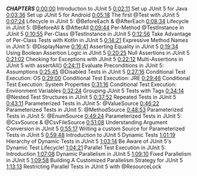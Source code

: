 
***CHAPTERS*** 
[0:00:00](https://www.youtube.com/watch?v=-RW_hyAtujo&t=0s) Introduction to JUnit 5 
[0:02:11](https://www.youtube.com/watch?v=-RW_hyAtujo&t=131s) Set up JUnit 5 for Java
 [0:03:36](https://www.youtube.com/watch?v=-RW_hyAtujo&t=216s) Set up JUnit 5 for Android 
 [0:05:18](https://www.youtube.com/watch?v=-RW_hyAtujo&t=318s) The first @Test with JUnit 5 
 [0:07:24](https://www.youtube.com/watch?v=-RW_hyAtujo&t=444s) Lifecycle in JUnit 5: @BeforeEach & @AfterEach 
 [0:08:34](https://www.youtube.com/watch?v=-RW_hyAtujo&t=514s) Lifecycle in JUnit 5: @BeforeAll & @AfterAll 
 [0:09:44](https://www.youtube.com/watch?v=-RW_hyAtujo&t=584s) Per-Method @TestInstance in JUnit 5
  [0:10:55](https://www.youtube.com/watch?v=-RW_hyAtujo&t=655s) Per-Class @TestInstance in JUnit 5 
 [0:12:56](https://www.youtube.com/watch?v=-RW_hyAtujo&t=776s) Take Advantage of Per-Class Tests with Kotlin in JUnit 5 
 [0:14:21](https://www.youtube.com/watch?v=-RW_hyAtujo&t=861s) Expressive Method Names in JUnit 5: @DisplayName 
 [0:16:41](https://www.youtube.com/watch?v=-RW_hyAtujo&t=1001s) Asserting Equality in JUnit 5 
 [0:19:34](https://www.youtube.com/watch?v=-RW_hyAtujo&t=1174s) Using Boolean Assertion Logic in JUnit 5
  [0:20:25](https://www.youtube.com/watch?v=-RW_hyAtujo&t=1225s) Null Assertions in JUnit 5 
 [0:21:02](https://www.youtube.com/watch?v=-RW_hyAtujo&t=1262s) Checking for Exceptions with JUnit 5 
 [0:22:12](https://www.youtube.com/watch?v=-RW_hyAtujo&t=1332s) Multi-Assertions in JUnit 5 with assertAll() 
 [0:24:11](https://www.youtube.com/watch?v=-RW_hyAtujo&t=1451s) Evaluate Preconditions in JUnit 5: Assumptions 
 [0:25:45](https://www.youtube.com/watch?v=-RW_hyAtujo&t=1545s) @Disabled Tests in JUnit 5 
 [0:27:16](https://www.youtube.com/watch?v=-RW_hyAtujo&t=1636s) Conditional Test Execution: OS 
 [0:29:00](https://www.youtube.com/watch?v=-RW_hyAtujo&t=1740s) Conditional Test Execution: JRE 
 [0:29:46](https://www.youtube.com/watch?v=-RW_hyAtujo&t=1786s) Conditional Test Execution: System Properties
 [0:31:16](https://www.youtube.com/watch?v=-RW_hyAtujo&t=1876s) Conditional Test Execution: Environment Variables 
[0:32:24](https://www.youtube.com/watch?v=-RW_hyAtujo&t=1944s) Grouping JUnit 5 Tests with Tags
 [0:34:14](https://www.youtube.com/watch?v=-RW_hyAtujo&t=2054s) @Nested Test Structures in JUnit 5 
 [0:37:52](https://www.youtube.com/watch?v=-RW_hyAtujo&t=2272s) Repeated Tests in JUnit 5 
[0:43:11](https://www.youtube.com/watch?v=-RW_hyAtujo&t=2591s) Parameterized Tests in JUnit 5: @ValueSource 
[0:46:22](https://www.youtube.com/watch?v=-RW_hyAtujo&t=2782s) Parameterized Tests in JUnit 5: @MethodSource 
[0:48:53](https://www.youtube.com/watch?v=-RW_hyAtujo&t=2933s) Parameterized Tests in JUnit 5: @EnumSource 
[0:49:24](https://www.youtube.com/watch?v=-RW_hyAtujo&t=2964s) Parameterized Tests in JUnit 5: @CsvSource & @CsvFileSource 
[0:51:08](https://www.youtube.com/watch?v=-RW_hyAtujo&t=3068s) Understanding Argument Conversion in JUnit 5 
[0:55:17](https://www.youtube.com/watch?v=-RW_hyAtujo&t=3317s) Writing a custom Source for Parameterized Tests in JUnit 5 
[0:59:48](https://www.youtube.com/watch?v=-RW_hyAtujo&t=3588s) Introduction to JUnit 5 Dynamic Tests 
[1:01:19](https://www.youtube.com/watch?v=-RW_hyAtujo&t=3679s) Hierarchy of Dynamic Tests in JUnit 5 
[1:03:14](https://www.youtube.com/watch?v=-RW_hyAtujo&t=3794s) Be Aware of JUnit 5's Dynamic Test Lifecycle! 
[1:04:21](https://www.youtube.com/watch?v=-RW_hyAtujo&t=3861s) Parallel Test Execution in JUnit 5: Introduction 
[1:07:08](https://www.youtube.com/watch?v=-RW_hyAtujo&t=4028s) Dynamic Parallelism in JUnit 5 
[1:09:10](https://www.youtube.com/watch?v=-RW_hyAtujo&t=4150s) Fixed Parallelism in JUnit 5 
[1:09:58](https://www.youtube.com/watch?v=-RW_hyAtujo&t=4198s) Building A Customized Parallelism Strategy for JUnit 5 
[1:13:13](https://www.youtube.com/watch?v=-RW_hyAtujo&t=4393s) Restricting Parallel Tests in JUnit 5 with @ResourceLock